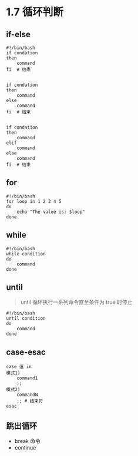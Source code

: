 # 1.7 循环判断

## if-else

```shell
#!/bin/bash
if condation
then
	command
fi  # 结束


if condation
then
	command
else	
	command
fi  # 结束


if condation
then
	command
elif	
	command
else	
	command
fi  # 结束

```

## for

```shell
#!/bin/bash
for loop in 1 2 3 4 5
do
    echo "The value is: $loop"
done
```

## while

```shell
#!/bin/bash
while condition
do
    command
done
```

## until

> until 循环执行一系列命令直至条件为 true 时停止

```shell
#!/bin/bash
until condition
do
    command
done
```

## case-esac

```shell
case 值 in
模式1)
    command1
    ;;
模式2)
    commandN
    ;; # 结束符
esac
```

## 跳出循环

* break 命令
* continue
